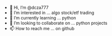 - 👋 Hi, I’m @dcza777
- 👀 I’m interested in ... algo stock/etf trading
- 🌱 I’m currently learning ... python
- 💞️ I’m looking to collaborate on ... python projects
- 📫 How to reach me ... on github

<!---
dcza777/dcza777 is a ✨ special ✨ repository because its `README.md` (this file) appears on your GitHub profile.
You can click the Preview link to take a look at your changes.
--->
